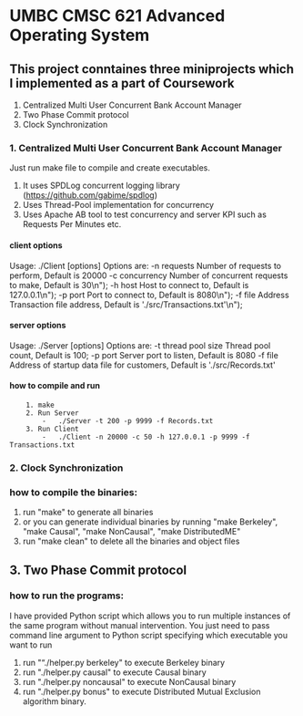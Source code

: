 # UMBC CMSC 621  Advanced Operating System 


## This project conntaines three miniprojects which I implemented as a part of Coursework

1. Centralized Multi User Concurrent Bank Account Manager
2. Two Phase Commit protocol 
3. Clock Synchronization 


### 1. Centralized Multi User Concurrent Bank Account Manager

Just run make file to compile and create executables.
1. It uses SPDLog concurrent logging library (https://github.com/gabime/spdlog)
2. Uses Thread-Pool implementation for concurrency
3. Uses Apache AB tool to test concurrency and server KPI such as Requests Per Minutes etc.

#### client options
Usage: ./Client [options]
Options are:
-n requests     Number of requests to perform, Default is 20000
-c concurrency  Number of concurrent requests to make, Default is 30\n");
-h host  	    Host to connect to, Default is 127.0.0.1\n");
-p port  	    Port to connect to, Default is 8080\n");
-f file         Address Transaction file address, Default is './src/Transactions.txt'\n");


#### server options
Usage: ./Server [options]
Options are:
-t thread pool size     Thread pool count, Default is 100;
-p port                 Server port to listen, Default is 8080
-f file                 Address of startup data file for customers, Default is './src/Records.txt'


#### how to compile and run
```
    1. make
    2. Run Server
        -   ./Server -t 200 -p 9999 -f Records.txt
    3. Run Client
        -   ./Client -n 20000 -c 50 -h 127.0.0.1 -p 9999 -f Transactions.txt
```
### 2. Clock Synchronization 

### how to compile the binaries:

1) run "make" to generate all binaries
2) or you can generate individual binaries by running "make Berkeley", "make Causal", "make NonCausal", "make DistributedME"
3) run "make clean" to delete all the binaries and object files


## 3. Two Phase Commit protocol 

### how to run the programs:

I have provided Python script which allows you to run multiple instances of the same program without manual intervention.
You just need to pass command line argument to Python script specifying which executable you want to run

1) run "“./helper.py berkeley" to execute Berkeley binary
2) run "./helper.py causal" to execute Causal binary
3) run "./helper.py noncausal" to execute NonCausal binary
4) run "./helper.py bonus" to execute Distributed Mutual Exclusion algorithm binary.


